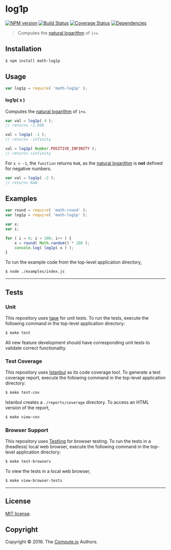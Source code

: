 log1p
===
[![NPM version][npm-image]][npm-url] [![Build Status][build-image]][build-url] [![Coverage Status][coverage-image]][coverage-url] [![Dependencies][dependencies-image]][dependencies-url]

> Computes the [natural logarithm][math-ln] of `1+x`.


## Installation

``` bash
$ npm install math-log1p
```


## Usage

``` javascript
var log1p = require( 'math-log1p' );
```

#### log1p( x )

Computes the [natural logarithm][math-ln] of `1+x`.

``` javascript
var val = log1p( 4 );
// returns ~1.609

val = log1p( -1 );
// returns -infinity

val = log1p( Number.POSITIVE_INFINITY );
// returns +infinity
```

For `x < -1`, the `function` returns `NaN`, as the [natural logarithm][math-ln] is __not__ defined for negative numbers.

``` javascript
var val = log1p( -2 );
// returns NaN
```


## Examples

``` javascript
var round = require( 'math-round' );
var log1p = require( 'math-log1p' );

var x;
var i;

for ( i = 0; i < 100; i++ ) {
	x = round( Math.random() * 100 );
	console.log( log1p( x ) );
}
```

To run the example code from the top-level application directory,

``` bash
$ node ./examples/index.js
```


---
## Tests

### Unit

This repository uses [tape][tape] for unit tests. To run the tests, execute the following command in the top-level application directory:

``` bash
$ make test
```

All new feature development should have corresponding unit tests to validate correct functionality.


### Test Coverage

This repository uses [Istanbul][istanbul] as its code coverage tool. To generate a test coverage report, execute the following command in the top-level application directory:

``` bash
$ make test-cov
```

Istanbul creates a `./reports/coverage` directory. To access an HTML version of the report,

``` bash
$ make view-cov
```


### Browser Support

This repository uses [Testling][testling] for browser testing. To run the tests in a (headless) local web browser, execute the following command in the top-level application directory:

``` bash
$ make test-browsers
```

To view the tests in a local web browser,

``` bash
$ make view-browser-tests
```

<!-- [![browser support][browsers-image]][browsers-url] -->


---
## License

[MIT license](http://opensource.org/licenses/MIT).


## Copyright

Copyright &copy; 2016. The [Compute.io][compute-io] Authors.


[npm-image]: http://img.shields.io/npm/v/math-log1p.svg
[npm-url]: https://npmjs.org/package/math-log1p

[build-image]: http://img.shields.io/travis/math-io/log1p/master.svg
[build-url]: https://travis-ci.org/math-io/log1p

[coverage-image]: https://img.shields.io/codecov/c/github/math-io/log1p/master.svg
[coverage-url]: https://codecov.io/github/math-io/log1p?branch=master

[dependencies-image]: http://img.shields.io/david/math-io/log1p.svg
[dependencies-url]: https://david-dm.org/math-io/log1p

[dev-dependencies-image]: http://img.shields.io/david/dev/math-io/log1p.svg
[dev-dependencies-url]: https://david-dm.org/dev/math-io/log1p

[github-issues-image]: http://img.shields.io/github/issues/math-io/log1p.svg
[github-issues-url]: https://github.com/math-io/log1p/issues

[tape]: https://github.com/substack/tape
[istanbul]: https://github.com/gotwarlost/istanbul
[testling]: https://ci.testling.com

[compute-io]: https://github.com/compute-io/
[math-ln]: https://github.com/math-io/ln


